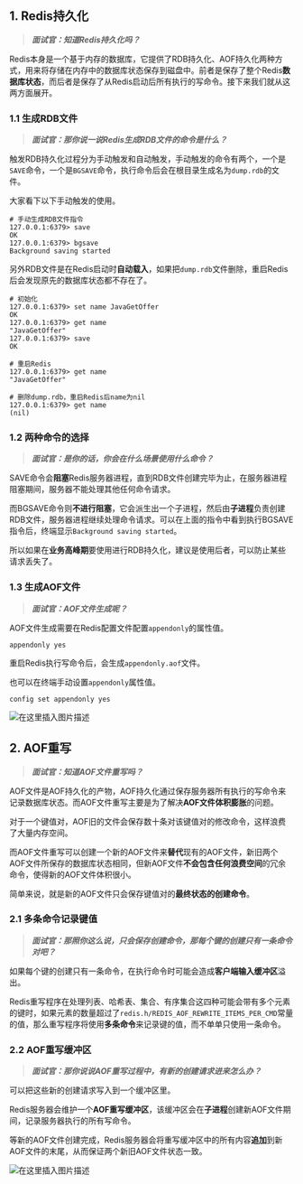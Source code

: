 ## 1. Redis持久化

> ***面试官：知道Redis持久化吗？***

Redis本身是一个基于内存的数据库，它提供了RDB持久化、AOF持久化两种方式，用来将存储在内存中的数据库状态保存到磁盘中。前者是保存了整个Redis**数据库状态**，而后者是保存了从Redis启动后所有执行的写命令。接下来我们就从这两方面展开。

### 1.1 生成RDB文件

> ***面试官：那你说一说Redis生成RDB文件的命令是什么？***

触发RDB持久化过程分为手动触发和自动触发，手动触发的命令有两个，一个是`SAVE`命令，一个是`BGSAVE`命令，执行命令后会在根目录生成名为`dump.rdb`的文件。

大家看下以下手动触发的使用。

```shell
# 手动生成RDB文件指令
127.0.0.1:6379> save
OK
127.0.0.1:6379> bgsave
Background saving started
```

另外RDB文件是在Redis启动时**自动载入**，如果把`dump.rdb`文件删除，重启Redis后会发现原先的数据库状态都不存在了。

```shell
# 初始化
127.0.0.1:6379> set name JavaGetOffer
OK
127.0.0.1:6379> get name
"JavaGetOffer"
127.0.0.1:6379> save
OK

# 重启Redis
127.0.0.1:6379> get name
"JavaGetOffer"

# 删除dump.rdb，重启Redis后name为nil
127.0.0.1:6379> get name
(nil)
```


### 1.2 两种命令的选择

> ***面试官：是你的话，你会在什么场景使用什么命令？***

SAVE命令会**阻塞**Redis服务器进程，直到RDB文件创建完毕为止，在服务器进程阻塞期间，服务器不能处理其他任何命令请求。

而BGSAVE命令则**不进行阻塞**，它会派生出一个子进程，然后由**子进程**负责创建RDB文件，服务器进程继续处理命令请求。可以在上面的指令中看到执行BGSAVE指令后，终端显示`Background saving started`。

所以如果在**业务高峰期**要使用进行RDB持久化，建议是使用后者，可以防止某些请求丢失了。

### 1.3 生成AOF文件

> ***面试官：AOF文件生成呢？***

AOF文件生成需要在Redis配置文件配置`appendonly`的属性值。

```shell
appendonly yes
```

重启Redis执行写命令后，会生成`appendonly.aof`文件。

也可以在终端手动设置`appendonly`属性值。

```shell
config set appendonly yes
```

![在这里插入图片描述](https://img-blog.csdnimg.cn/direct/274cc76129a0490ab46f0a662a1b0b1e.png#pic_center)

## 2. AOF重写

> ***面试官：知道AOF文件重写吗？***

AOF文件是AOF持久化的产物，AOF持久化通过保存服务器所有执行的写命令来记录数据库状态。而AOF文件重写主要是为了解决**AOF文件体积膨胀**的问题。

对于一个键值对，AOF旧的文件会保存数十条对该键值对的修改命令，这样浪费了大量内存空间。

而AOF文件重写可以创建一个新的AOF文件来**替代**现有的AOF文件，新旧两个AOF文件所保存的数据库状态相同，但新AOF文件**不会包含任何浪费空间**的冗余命令，使得新的AOF文件体积很小。

简单来说，就是新的AOF文件只会保存键值对的**最终状态的创建命令**。

### 2.1 多条命令记录键值

> ***面试官：那照你这么说，只会保存创建命令，那每个键的创建只有一条命令对吧？***

如果每个键的创建只有一条命令，在执行命令时可能会造成**客户端输入缓冲区**溢出。

Redis重写程序在处理列表、哈希表、集合、有序集合这四种可能会带有多个元素的键时，如果元素的数量超过了`redis.h/REDIS_AOF_REWRITE_ITEMS_PER_CMD`常量的值，那么重写程序将使用**多条命令**来记录键的值，而不单单只使用一条命令。

### 2.2 AOF重写缓冲区

> ***面试官：那你说说AOF重写过程中，有新的创建请求进来怎么办？***

可以把这些新的创建请求写入到一个缓冲区里。

Redis服务器会维护一个**AOF重写缓冲区**，该缓冲区会在**子进程**创建新AOF文件期间，记录服务器执行的所有写命令。

等新的AOF文件创建完成，Redis服务器会将重写缓冲区中的所有内容**追加**到新AOF文件的末尾，从而保证两个新旧AOF文件状态一致。

![在这里插入图片描述](https://img-blog.csdnimg.cn/direct/eaf7036c67d7465f8600465e164da251.png#pic_center)
